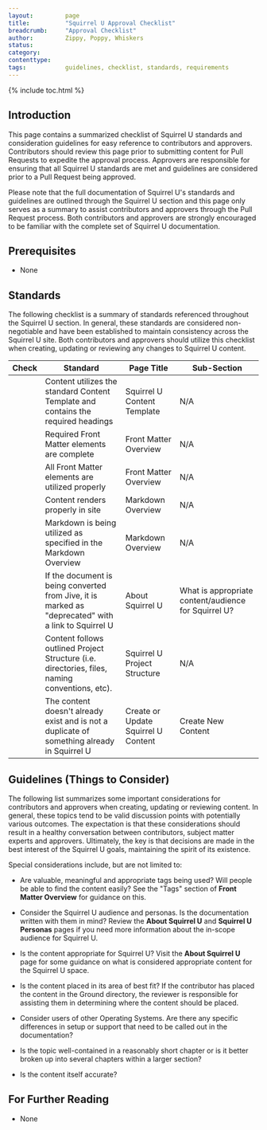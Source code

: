 ```yaml
---
layout:         page
title:          "Squirrel U Approval Checklist"
breadcrumb:     "Approval Checklist"
author:         Zippy, Poppy, Whiskers
status:
category:
contenttype:
tags:           guidelines, checklist, standards, requirements
---
```


{% include toc.html %}

## Introduction

This page contains a summarized checklist of Squirrel U standards and consideration guidelines for easy reference to contributors and
approvers.  Contributors should review this page prior to submitting content for Pull Requests to expedite the approval process. Approvers
are responsible for ensuring that all Squirrel U standards are met and guidelines are considered prior to a Pull Request being approved.

Please note that the full documentation of Squirrel U's standards and guidelines are outlined through the Squirrel U section and this page
only serves as a summary to assist contributors and approvers through the Pull Request process. Both contributors and approvers
are strongly encouraged to be familiar with the complete set of Squirrel U documentation.

## Prerequisites

* None

## Standards

The following checklist is a summary of standards referenced throughout the Squirrel U section. In general, these standards are
considered non-negotiable and have been established to maintain consistency across the Squirrel U site. Both contributors and approvers
should utilize this checklist when creating, updating or reviewing any changes to Squirrel U content.

|Check | Standard | Page Title | Sub-Section  |
|------|-------|--------|------|
||Content utilizes the standard Content Template and contains the required headings |Squirrel U Content Template |N/A |
||Required Front Matter elements are complete |Front Matter Overview |N/A |
||All Front Matter elements are utilized properly |Front Matter Overview |N/A |
||Content renders properly in site |Markdown Overview |N/A |
||Markdown is being utilized as specified in the Markdown Overview |Markdown Overview |N/A |
||If the document is being converted from Jive, it is marked as "deprecated" with a link to Squirrel U |About Squirrel U |What is appropriate content/audience for Squirrel U?|
||Content follows outlined Project Structure (i.e. directories,  files, naming conventions, etc). |Squirrel U Project Structure |N/A |
||The content doesn't already exist and is not a duplicate of something already in Squirrel U |Create or Update Squirrel U Content|Create New Content|

## Guidelines (Things to Consider)

The following list summarizes some important considerations for contributors and approvers when creating, updating or reviewing content.
In general, these topics tend to be valid discussion points with potentially various outcomes. The expectation is that these considerations
should result in a healthy conversation between contributors, subject matter experts and approvers. Ultimately, the key is that
decisions are made in the best interest of the Squirrel U goals, maintaining the spirit of its existence.

Special considerations include, but are not limited to:

* Are valuable, meaningful and appropriate tags being used? Will people be able to find the content easily? See the "Tags" section of
**Front Matter Overview** for guidance on this.

* Consider the Squirrel U audience and personas. Is the documentation written with them in mind? Review the **About Squirrel U** and **Squirrel U Personas**
pages if you need more information about the in-scope audience for Squirrel U.

* Is the content appropriate for Squirrel U? Visit the **About Squirrel U** page for some guidance on what is considered appropriate
content for the Squirrel U space.

* Is the content placed in its area of best fit? If the contributor has placed the content in the Ground directory, the reviewer is
responsible for assisting them in determining where the content should be placed.

* Consider users of other Operating Systems.  Are there any specific differences in setup or support that need to be called out
in the documentation?

* Is the topic well-contained in a reasonably short chapter or is it better broken up into several chapters within a larger section?

* Is the content itself accurate?

## For Further Reading

* None